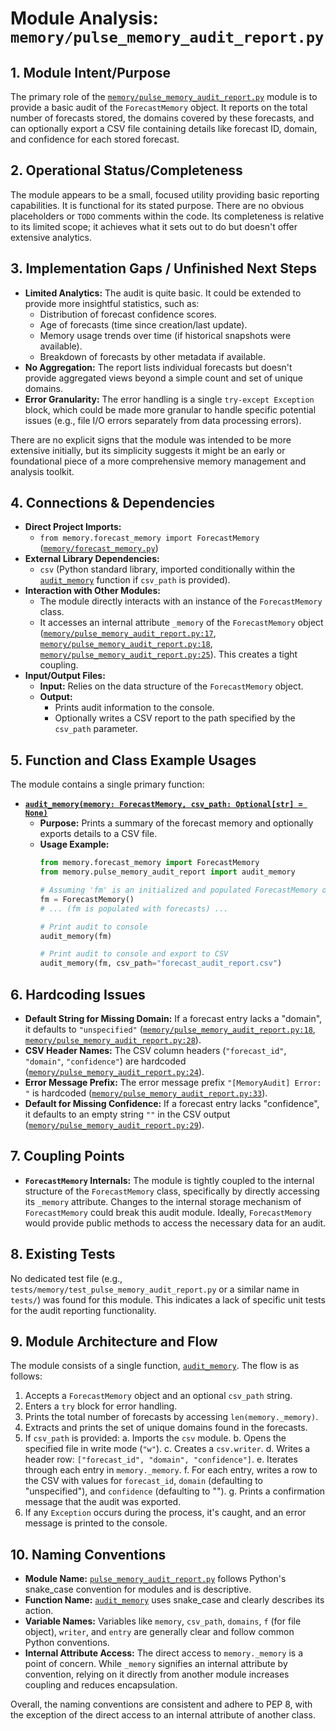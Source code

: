 # Module Analysis: `memory/pulse_memory_audit_report.py`

## 1. Module Intent/Purpose

The primary role of the [`memory/pulse_memory_audit_report.py`](../../../memory/pulse_memory_audit_report.py) module is to provide a basic audit of the `ForecastMemory` object. It reports on the total number of forecasts stored, the domains covered by these forecasts, and can optionally export a CSV file containing details like forecast ID, domain, and confidence for each stored forecast.

## 2. Operational Status/Completeness

The module appears to be a small, focused utility providing basic reporting capabilities. It is functional for its stated purpose. There are no obvious placeholders or `TODO` comments within the code. Its completeness is relative to its limited scope; it achieves what it sets out to do but doesn't offer extensive analytics.

## 3. Implementation Gaps / Unfinished Next Steps

*   **Limited Analytics:** The audit is quite basic. It could be extended to provide more insightful statistics, such as:
    *   Distribution of forecast confidence scores.
    *   Age of forecasts (time since creation/last update).
    *   Memory usage trends over time (if historical snapshots were available).
    *   Breakdown of forecasts by other metadata if available.
*   **No Aggregation:** The report lists individual forecasts but doesn't provide aggregated views beyond a simple count and set of unique domains.
*   **Error Granularity:** The error handling is a single `try-except Exception` block, which could be made more granular to handle specific potential issues (e.g., file I/O errors separately from data processing errors).

There are no explicit signs that the module was intended to be more extensive initially, but its simplicity suggests it might be an early or foundational piece of a more comprehensive memory management and analysis toolkit.

## 4. Connections & Dependencies

*   **Direct Project Imports:**
    *   `from memory.forecast_memory import ForecastMemory` ([`memory/forecast_memory.py`](../../../memory/forecast_memory.py:10))
*   **External Library Dependencies:**
    *   `csv` (Python standard library, imported conditionally within the [`audit_memory`](../../../memory/pulse_memory_audit_report.py:12) function if `csv_path` is provided).
*   **Interaction with Other Modules:**
    *   The module directly interacts with an instance of the `ForecastMemory` class.
    *   It accesses an internal attribute `_memory` of the `ForecastMemory` object ([`memory/pulse_memory_audit_report.py:17`](../../../memory/pulse_memory_audit_report.py:17), [`memory/pulse_memory_audit_report.py:18`](../../../memory/pulse_memory_audit_report.py:18), [`memory/pulse_memory_audit_report.py:25`](../../../memory/pulse_memory_audit_report.py:25)). This creates a tight coupling.
*   **Input/Output Files:**
    *   **Input:** Relies on the data structure of the `ForecastMemory` object.
    *   **Output:**
        *   Prints audit information to the console.
        *   Optionally writes a CSV report to the path specified by the `csv_path` parameter.

## 5. Function and Class Example Usages

The module contains a single primary function:

*   **[`audit_memory(memory: ForecastMemory, csv_path: Optional[str] = None)`](../../../memory/pulse_memory_audit_report.py:12)**
    *   **Purpose:** Prints a summary of the forecast memory and optionally exports details to a CSV file.
    *   **Usage Example:**
        ```python
        from memory.forecast_memory import ForecastMemory
        from memory.pulse_memory_audit_report import audit_memory

        # Assuming 'fm' is an initialized and populated ForecastMemory object
        fm = ForecastMemory()
        # ... (fm is populated with forecasts) ...

        # Print audit to console
        audit_memory(fm)

        # Print audit to console and export to CSV
        audit_memory(fm, csv_path="forecast_audit_report.csv")
        ```

## 6. Hardcoding Issues

*   **Default String for Missing Domain:** If a forecast entry lacks a "domain", it defaults to `"unspecified"` ([`memory/pulse_memory_audit_report.py:18`](../../../memory/pulse_memory_audit_report.py:18), [`memory/pulse_memory_audit_report.py:28`](../../../memory/pulse_memory_audit_report.py:28)).
*   **CSV Header Names:** The CSV column headers (`"forecast_id"`, `"domain"`, `"confidence"`) are hardcoded ([`memory/pulse_memory_audit_report.py:24`](../../../memory/pulse_memory_audit_report.py:24)).
*   **Error Message Prefix:** The error message prefix `"[MemoryAudit] Error: "` is hardcoded ([`memory/pulse_memory_audit_report.py:33`](../../../memory/pulse_memory_audit_report.py:33)).
*   **Default for Missing Confidence:** If a forecast entry lacks "confidence", it defaults to an empty string `""` in the CSV output ([`memory/pulse_memory_audit_report.py:29`](../../../memory/pulse_memory_audit_report.py:29)).

## 7. Coupling Points

*   **`ForecastMemory` Internals:** The module is tightly coupled to the internal structure of the `ForecastMemory` class, specifically by directly accessing its `_memory` attribute. Changes to the internal storage mechanism of `ForecastMemory` could break this audit module. Ideally, `ForecastMemory` would provide public methods to access the necessary data for an audit.

## 8. Existing Tests

No dedicated test file (e.g., `tests/memory/test_pulse_memory_audit_report.py` or a similar name in `tests/`) was found for this module. This indicates a lack of specific unit tests for the audit reporting functionality.

## 9. Module Architecture and Flow

The module consists of a single function, [`audit_memory`](../../../memory/pulse_memory_audit_report.py:12).
The flow is as follows:
1.  Accepts a `ForecastMemory` object and an optional `csv_path` string.
2.  Enters a `try` block for error handling.
3.  Prints the total number of forecasts by accessing `len(memory._memory)`.
4.  Extracts and prints the set of unique domains found in the forecasts.
5.  If `csv_path` is provided:
    a.  Imports the `csv` module.
    b.  Opens the specified file in write mode (`"w"`).
    c.  Creates a `csv.writer`.
    d.  Writes a header row: `["forecast_id", "domain", "confidence"]`.
    e.  Iterates through each entry in `memory._memory`.
    f.  For each entry, writes a row to the CSV with values for `forecast_id`, `domain` (defaulting to "unspecified"), and `confidence` (defaulting to "").
    g.  Prints a confirmation message that the audit was exported.
6.  If any `Exception` occurs during the process, it's caught, and an error message is printed to the console.

## 10. Naming Conventions

*   **Module Name:** [`pulse_memory_audit_report.py`](../../../memory/pulse_memory_audit_report.py) follows Python's snake_case convention for modules and is descriptive.
*   **Function Name:** [`audit_memory`](../../../memory/pulse_memory_audit_report.py:12) uses snake_case and clearly describes its action.
*   **Variable Names:** Variables like `memory`, `csv_path`, `domains`, `f` (for file object), `writer`, and `entry` are generally clear and follow common Python conventions.
*   **Internal Attribute Access:** The direct access to `memory._memory` is a point of concern. While `_memory` signifies an internal attribute by convention, relying on it directly from another module increases coupling and reduces encapsulation.

Overall, the naming conventions are consistent and adhere to PEP 8, with the exception of the direct access to an internal attribute of another class.